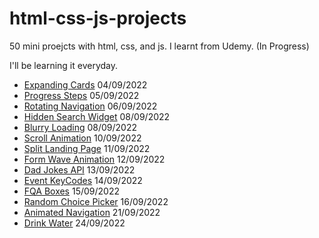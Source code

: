 # html-css-js-projects
50 mini proejcts with html, css, and js. I learnt from Udemy. (In Progress)

I'll be learning it everyday. 

* [Expanding Cards](https://codepen.io/anna625/pen/oNdNxWK) 04/09/2022
* [Progress Steps](https://codepen.io/anna625/pen/ZEoYoeb) 05/09/2022
* [Rotating Navigation](https://codepen.io/anna625/pen/WNJvXyz) 06/09/2022
* [Hidden Search Widget](https://codepen.io/anna625/pen/yLjeVqJ) 08/09/2022
* [Blurry Loading](https://codepen.io/anna625/pen/NWMxbZG) 08/09/2022
* [Scroll Animation](https://codepen.io/anna625/pen/jOxqXpx) 10/09/2022
* [Split Landing Page](https://codepen.io/anna625/pen/qBYaoRj) 11/09/2022
* [Form Wave Animation](https://codepen.io/anna625/pen/abGBZXw) 12/09/2022
* [Dad Jokes API](https://codepen.io/anna625/pen/abGBmyG) 13/09/2022
* [Event KeyCodes](https://codepen.io/anna625/pen/xxjgbjj) 14/09/2022
* [FQA Boxes](https://codepen.io/anna625/pen/GRdrgYV) 15/09/2022
* [Random Choice Picker](https://codepen.io/anna625/pen/mdLRvYr) 16/09/2022
* [Animated Navigation](https://codepen.io/anna625/pen/GRdmKXJ) 21/09/2022
* [Drink Water](https://codepen.io/anna625/pen/XWqeaKy) 24/09/2022
